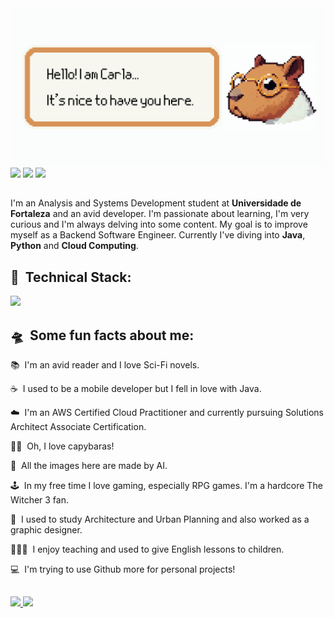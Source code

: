 <div align="center">
  <img src="https://github.com/carlaprudencio/carlaprudencio/blob/main/index_01.png?raw=true" alt="header-ca">
</div>
<div align="left"> 
    <a href="https://www.linkedin.com/in/carlavprudencio/" target="_blank" rel="author"><img src="https://img.shields.io/badge/-LinkedIn-%230077B5?style=for-the-badge&logo=linkedin&logoColor=white" target="_blank"></a> 
   <a href="https://instagram.com/carlavies" target="_blank"><img src="https://img.shields.io/badge/-Instagram-%23E4405F?style=for-the-badge&logo=instagram&logoColor=white" target="_blank"></a>
    <a href = "mailto:carlavprudencio@gmail.com"><img src="https://img.shields.io/badge/-Gmail-%23333?style=for-the-badge&logo=gmail&logoColor=white" target="_blank"></a>

##

<p>I'm an Analysis and Systems Development student at <strong>Universidade de Fortaleza</strong> and an avid developer. I'm passionate about learning, I'm very curious and I'm always delving into some content. My goal is to improve myself as a Backend Software Engineer. Currently I've diving into <strong>Java</strong>, <strong>Python</strong> and <strong>Cloud Computing</strong>.</p>

<h2 align="left">🚀 &nbsp;Technical Stack: </h2>
<p align="left">
    <img src="https://skillicons.dev/icons?i=java,python,swift,mysql,spring,kubernetes,aws,git,github" />
</p>

<h2 align="left">🛸 &nbsp;Some fun facts about me: </h2>
<p>📚 &nbsp;I'm an avid reader and I love Sci-Fi novels.</p>
<p>☕ &nbsp;I used to be a mobile developer but I fell in love with Java.</p>
<p>☁️ &nbsp;I'm an AWS Certified Cloud Practitioner and currently pursuing Solutions Architect Associate Certification.</p>
<p>🫰🏻 &nbsp;Oh, I love capybaras!</p>
<p>🤖 &nbsp;All the images here are made by AI.</p>
<p>🕹️ &nbsp;In my free time I love gaming, especially RPG games. I'm a hardcore The Witcher 3 fan.</p>
<p>📐 &nbsp;I used to study Architecture and Urban Planning and also worked as a graphic designer.</p>
<p>👩🏻‍🏫 &nbsp;I enjoy teaching and used to give English lessons to children.</p>
<p>💻 &nbsp;I'm trying to use Github more for personal projects!</p>

##

<div>
<a href="">
<img height = "180em" src="https://github-readme-stats.vercel.app/api?username=carlaprudencio&show_icons=true&theme=calm&include_all_commits=true&count_private=true"/>
<img height = "180em" src="https://github-readme-stats.vercel.app/api/top-langs/?username=carlaprudencio&show_icons=true&theme=calm&langs_count=8"/>
</div>
